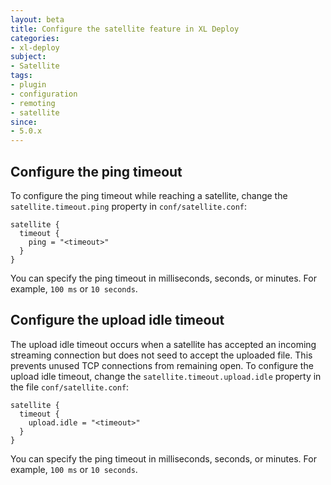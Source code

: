 ```yaml
---
layout: beta
title: Configure the satellite feature in XL Deploy
categories:
- xl-deploy
subject:
- Satellite
tags:
- plugin
- configuration
- remoting
- satellite
since:
- 5.0.x
---
```


## Configure the ping timeout

To configure the ping timeout while reaching a satellite, change the `satellite.timeout.ping` property in `conf/satellite.conf`:

    satellite {
      timeout {
        ping = "<timeout>"
      }
    }

You can specify the ping timeout in milliseconds, seconds, or minutes. For example, `100 ms` or `10 seconds`.

## Configure the upload idle timeout

The upload idle timeout occurs when a satellite has accepted an incoming streaming connection but does not seed to accept the uploaded file. This prevents unused TCP connections from remaining open. To configure the upload idle timeout, change the `satellite.timeout.upload.idle` property in the file `conf/satellite.conf`:

    satellite {
      timeout {
        upload.idle = "<timeout>"
      }
    }

You can specify the ping timeout in milliseconds, seconds, or minutes. For example, `100 ms` or `10 seconds`.
